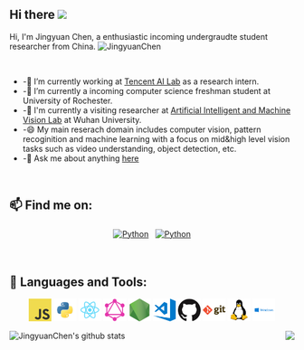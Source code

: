 ## Hi there <a href="https://www.gautamkrishnar.com/"><img src="https://media.giphy.com/media/hvRJCLFzcasrR4ia7z/giphy.gif" width="30px"></a>
<p align="left"> 
  Hi, I'm Jingyuan Chen, a enthusiastic incoming undergraudte student researcher from China.
  <img src="https://komarev.com/ghpvc/?username=JingyuanChen1423" alt="JingyuanChen" /> 
</p>
<br />

- -🔭 I’m currently working at [Tencent AI Lab](https://ai.tencent.com/ailab/en/index) as a research intern.
- -🌱 I’m currently a incoming computer science freshman student at University of Rochester.
- -🤝 I'm currently a visiting researcher at [Artificial Intelligent and Machine Vision Lab](http://iip.whu.edu.cn/index.html) at Wuhan University.
- -😄 My main reserach domain includes computer vision, pattern recoginition and machine learning with a focus on mid&high level vision tasks such as video understanding, object detection, etc.
- -💬 Ask me about anything [here](https://github.com/jingyuanchan/jingyuanchan/issues)

<br />

## 📫 Find me on:
<p align="center">
 <a href="https://www.linkedin.com/in/jingyuan-patrick-chen-1b99921ba/" target="_blank" rel="noopener noreferrer"> <img src="https://cdn.jsdelivr.net/npm/simple-icons@v3/icons/linkedin.svg" alt="Python" height="40" style="vertical-align:top; margin:4px"></a>
 <a href="mailto:jingyuanchen1423@gmail.com"> <img src="https://cdn.jsdelivr.net/npm/simple-icons@v3/icons/gmail.svg" alt="Python" height="40" style="vertical-align:top; margin:4px"></a> 
</p>

<br />

## 🧰 Languages and Tools: 
<p align="center">
<code><img height="40" src="https://raw.githubusercontent.com/github/explore/80688e429a7d4ef2fca1e82350fe8e3517d3494d/topics/javascript/javascript.png"></code>
<code><img height="40" src="https://raw.githubusercontent.com/github/explore/80688e429a7d4ef2fca1e82350fe8e3517d3494d/topics/python/python.png"></code>
<code><img height="40" src="https://raw.githubusercontent.com/github/explore/80688e429a7d4ef2fca1e82350fe8e3517d3494d/topics/react/react.png"></code>
<code><img height="40" src="https://raw.githubusercontent.com/github/explore/5c058a388828bb5fde0bcafd4bc867b5bb3f26f3/topics/graphql/graphql.png"></code>
<code><img height="40" src="https://raw.githubusercontent.com/github/explore/80688e429a7d4ef2fca1e82350fe8e3517d3494d/topics/nodejs/nodejs.png"></code>
<code><img height="40" src="https://raw.githubusercontent.com/github/explore/80688e429a7d4ef2fca1e82350fe8e3517d3494d/topics/visual-studio-code/visual-studio-code.png"></code> 
<code><img height="40" src="https://raw.githubusercontent.com/github/explore/78df643247d429f6cc873026c0622819ad797942/topics/github/github.png"></code> 
<code><img height="40" src="https://raw.githubusercontent.com/github/explore/80688e429a7d4ef2fca1e82350fe8e3517d3494d/topics/git/git.png"></code> 
<code><img height="40" src="https://raw.githubusercontent.com/github/explore/80688e429a7d4ef2fca1e82350fe8e3517d3494d/topics/linux/linux.png"></code>
<code><img height="40" src="https://raw.githubusercontent.com/github/explore/80688e429a7d4ef2fca1e82350fe8e3517d3494d/topics/windows/windows.png"></code>
</p>



<p align="center">
  <img align="left" src="https://github-readme-stats.vercel.app/api?username=jingyuanchan&show_icons=true&include_all_commits&count_private=true&theme=radical" alt="JingyuanChen's github stats" />
  <img align="right" src="https://github-readme-stats.vercel.app/api/top-langs/?username=jingyuanchan&layout=compact&theme=radical" />
</p>




